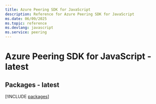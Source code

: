 ```yaml
---
title: Azure Peering SDK for JavaScript
description: Reference for Azure Peering SDK for JavaScript
ms.date: 06/09/2025
ms.topic: reference
ms.devlang: javascript
ms.service: peering
---
```

# Azure Peering SDK for JavaScript - latest
## Packages - latest
[!INCLUDE [packages](peering-index.md)]